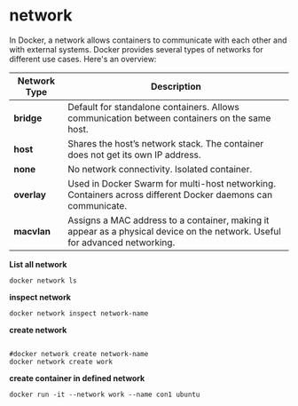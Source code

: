 # network

In Docker, a network allows containers to communicate with each other and with external systems. Docker provides several types of networks for different use cases. Here's an overview:

| Network Type | Description                                                                                                                 |
| ------------ | --------------------------------------------------------------------------------------------------------------------------- |
| **bridge**   | Default for standalone containers. Allows communication between containers on the same host.                                |
| **host**     | Shares the host’s network stack. The container does not get its own IP address.                                             |
| **none**     | No network connectivity. Isolated container.                                                                                |
| **overlay**  | Used in Docker Swarm for multi-host networking. Containers across different Docker daemons can communicate.                 |
| **macvlan**  | Assigns a MAC address to a container, making it appear as a physical device on the network. Useful for advanced networking. |

**List all network**
<pre><code>docker network ls</code></pre>

**inspect network**
<pre><code>docker network inspect network-name</code></pre>

**create network**
<pre><code>
#docker network create network-name
docker network create work
</code></pre>

**create container in defined network**
<pre><code>docker run -it --network work --name con1 ubuntu</code></pre>

